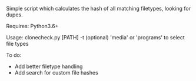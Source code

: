 Simple script which calculates the hash of all matching filetypes, looking for dupes. 

Requires:
    Python3.6+


Usage: clonecheck.py [PATH]
    -t (optional) 'media' or 'programs' to select file types


To do:
- Add better filetype handling
- Add search for custom file hashes
